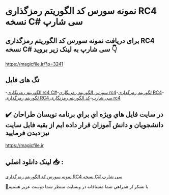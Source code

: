 # نمونه سورس کد الگوریتم رمزگذاری RC4 نسخه C# سی شارپ

## برای دریافت نمونه سورس کد الگوریتم رمزگذاری RC4 نسخه C# سی شارپ به لینک زیر بروید 👇

https://magicfile.ir/?p=3241

## تگ های فایل

-[الگوریتم رمزنگاری rc4 C#](https://magicfile.ir/product/%d9%84%da%af%d9%88%d8%b1%db%8c%d8%aa%d9%85-%d8%b1%d9%85%d8%b2%da%af%d8%b0%d8%a7%d8%b1%db%8c-rc4-%d9%86%d8%b3%d8%ae%d9%87-c-%d8%b3%db%8c-%d8%b4%d8%a7%d8%b1%d9%be/)-[سورس الگوریتم رمزنگاری rc4](https://magicfile.ir/product/%d9%84%da%af%d9%88%d8%b1%db%8c%d8%aa%d9%85-%d8%b1%d9%85%d8%b2%da%af%d8%b0%d8%a7%d8%b1%db%8c-rc4-%d9%86%d8%b3%d8%ae%d9%87-c-%d8%b3%db%8c-%d8%b4%d8%a7%d8%b1%d9%be/)-[لگوریتم رمزگذاری RC4](https://magicfile.ir/product/%d9%84%da%af%d9%88%d8%b1%db%8c%d8%aa%d9%85-%d8%b1%d9%85%d8%b2%da%af%d8%b0%d8%a7%d8%b1%db%8c-rc4-%d9%86%d8%b3%d8%ae%d9%87-c-%d8%b3%db%8c-%d8%b4%d8%a7%d8%b1%d9%be/)-[لگوریتم رمزگذاری RC4 سی شارپ](https://magicfile.ir/product/%d9%84%da%af%d9%88%d8%b1%db%8c%d8%aa%d9%85-%d8%b1%d9%85%d8%b2%da%af%d8%b0%d8%a7%d8%b1%db%8c-rc4-%d9%86%d8%b3%d8%ae%d9%87-c-%d8%b3%db%8c-%d8%b4%d8%a7%d8%b1%d9%be/)-[کد الگوریتم رمزنگاری rc4](https://magicfile.ir/product/%d9%84%da%af%d9%88%d8%b1%db%8c%d8%aa%d9%85-%d8%b1%d9%85%d8%b2%da%af%d8%b0%d8%a7%d8%b1%db%8c-rc4-%d9%86%d8%b3%d8%ae%d9%87-c-%d8%b3%db%8c-%d8%b4%d8%a7%d8%b1%d9%be/)

## ✔️ در سايت فايل هاي ويژه اي براي برنامه نويسان طراحان دانشجويان و دانش آموزان قرار داده ايم از بقيه فايل سايت نيز ديدن فرماييد

https://magicfile.ir


## لينک دانلود اصلي 📥 :

[نمونه سورس کد الگوریتم رمزگذاری RC4 نسخه C# سی شارپ](https://magicfile.ir/product/%d9%84%da%af%d9%88%d8%b1%db%8c%d8%aa%d9%85-%d8%b1%d9%85%d8%b2%da%af%d8%b0%d8%a7%d8%b1%db%8c-rc4-%d9%86%d8%b3%d8%ae%d9%87-c-%d8%b3%db%8c-%d8%b4%d8%a7%d8%b1%d9%be/) 


🙏با تشکر از همراهي شما مشتاقانه در وبسایت منتظر شما دوست عزیز هستیم

